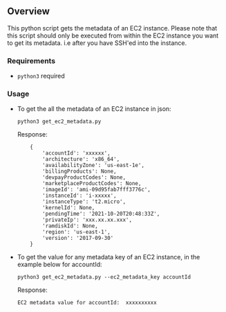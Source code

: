 ## Overview

This python script gets the metadata of an EC2 instance. Please note that this script should only be executed from within the EC2 instance you want to get its metadata. i.e after you have SSH'ed into the instance.

### Requirements
- `python3` required

### Usage

- To get the all the metadata of an EC2 instance in json:

    ```python3 get_ec2_metadata.py```

    Response:
    ```
        {
            'accountId': 'xxxxxx',
            'architecture': 'x86_64',
            'availabilityZone': 'us-east-1e',
            'billingProducts': None,
            'devpayProductCodes': None,
            'marketplaceProductCodes': None,
            'imageId': 'ami-09d95fab7fff3776c',
            'instanceId': 'i-xxxxx',
            'instanceType': 't2.micro',
            'kernelId': None,
            'pendingTime': '2021-10-20T20:48:33Z',
            'privateIp': 'xxx.xx.xx.xxx',
            'ramdiskId': None,
            'region': 'us-east-1',
            'version': '2017-09-30'
        }
    ```

- To get the value for any metadata key of an EC2 instance, in the example below for accountId:

    ```python3 get_ec2_metadata.py --ec2_metadata_key accountId```

    Response:

    ```EC2 metadata value for accountId:  xxxxxxxxxx```